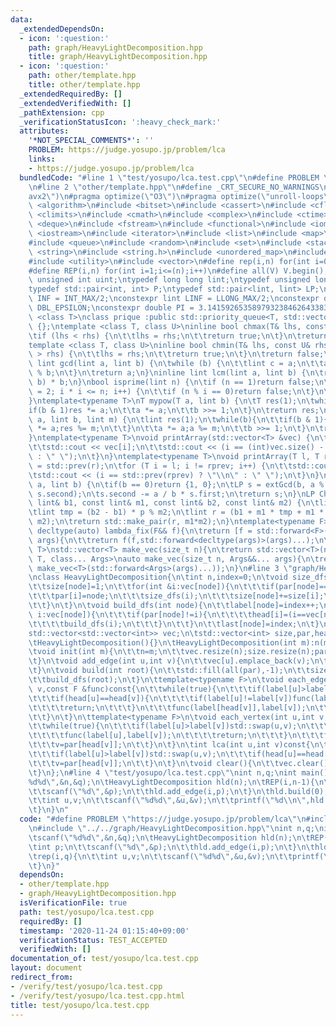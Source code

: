 ```yaml
---
data:
  _extendedDependsOn:
  - icon: ':question:'
    path: graph/HeavyLightDecomposition.hpp
    title: graph/HeavyLightDecomposition.hpp
  - icon: ':question:'
    path: other/template.hpp
    title: other/template.hpp
  _extendedRequiredBy: []
  _extendedVerifiedWith: []
  _pathExtension: cpp
  _verificationStatusIcon: ':heavy_check_mark:'
  attributes:
    '*NOT_SPECIAL_COMMENTS*': ''
    PROBLEM: https://judge.yosupo.jp/problem/lca
    links:
    - https://judge.yosupo.jp/problem/lca
  bundledCode: "#line 1 \"test/yosupo/lca.test.cpp\"\n#define PROBLEM \"https://judge.yosupo.jp/problem/lca\"\
    \n#line 2 \"other/template.hpp\"\n#define _CRT_SECURE_NO_WARNINGS\n#pragma target(\"\
    avx2\")\n#pragma optimize(\"O3\")\n#pragma optimize(\"unroll-loops\")\n#include\
    \ <algorithm>\n#include <bitset>\n#include <cassert>\n#include <cfloat>\n#include\
    \ <climits>\n#include <cmath>\n#include <complex>\n#include <ctime>\n#include\
    \ <deque>\n#include <fstream>\n#include <functional>\n#include <iomanip>\n#include\
    \ <iostream>\n#include <iterator>\n#include <list>\n#include <map>\n#include <memory>\n\
    #include <queue>\n#include <random>\n#include <set>\n#include <stack>\n#include\
    \ <string>\n#include <string.h>\n#include <unordered_map>\n#include <unordered_set>\n\
    #include <utility>\n#include <vector>\n#define rep(i,n) for(int i=0;i<(n);i++)\n\
    #define REP(i,n) for(int i=1;i<=(n);i++)\n#define all(V) V.begin(),V.end()\ntypedef\
    \ unsigned int uint;\ntypedef long long lint;\ntypedef unsigned long long ulint;\n\
    typedef std::pair<int, int> P;\ntypedef std::pair<lint, lint> LP;\nconstexpr int\
    \ INF = INT_MAX/2;\nconstexpr lint LINF = LLONG_MAX/2;\nconstexpr double eps =\
    \ DBL_EPSILON;\nconstexpr double PI = 3.141592653589793238462643383279;\ntemplate\
    \ <class T>\nclass prique :public std::priority_queue<T, std::vector<T>, std::greater<T>>\
    \ {};\ntemplate <class T, class U>\ninline bool chmax(T& lhs, const U& rhs) {\n\
    \tif (lhs < rhs) {\n\t\tlhs = rhs;\n\t\treturn true;\n\t}\n\treturn false;\n}\n\
    template <class T, class U>\ninline bool chmin(T& lhs, const U& rhs) {\n\tif (lhs\
    \ > rhs) {\n\t\tlhs = rhs;\n\t\treturn true;\n\t}\n\treturn false;\n}\ninline\
    \ lint gcd(lint a, lint b) {\n\twhile (b) {\n\t\tlint c = a;\n\t\ta = b; b = c\
    \ % b;\n\t}\n\treturn a;\n}\ninline lint lcm(lint a, lint b) {\n\treturn a / gcd(a,\
    \ b) * b;\n}\nbool isprime(lint n) {\n\tif (n == 1)return false;\n\tfor (int i\
    \ = 2; i * i <= n; i++) {\n\t\tif (n % i == 0)return false;\n\t}\n\treturn true;\n\
    }\ntemplate<typename T>\nT mypow(T a, lint b) {\n\tT res(1);\n\twhile(b){\n\t\t\
    if(b & 1)res *= a;\n\t\ta *= a;\n\t\tb >>= 1;\n\t}\n\treturn res;\n}\nlint modpow(lint\
    \ a, lint b, lint m) {\n\tlint res(1);\n\twhile(b){\n\t\tif(b & 1){\n\t\t\tres\
    \ *= a;res %= m;\n\t\t}\n\t\ta *= a;a %= m;\n\t\tb >>= 1;\n\t}\n\treturn res;\n\
    }\ntemplate<typename T>\nvoid printArray(std::vector<T> &vec) {\n\trep(i, vec.size()){\n\
    \t\tstd::cout << vec[i];\n\t\tstd::cout << (i == (int)vec.size() - 1 ? \"\\n\"\
    \ : \" \");\n\t}\n}\ntemplate<typename T>\nvoid printArray(T l, T r) {\n\tT rprev\
    \ = std::prev(r);\n\tfor (T i = l; i != rprev; i++) {\n\t\tstd::cout << *i;\n\t\
    \tstd::cout << (i == std::prev(rprev) ? \"\\n\" : \" \");\n\t}\n}\nLP extGcd(lint\
    \ a, lint b) {\n\tif(b == 0)return {1, 0};\n\tLP s = extGcd(b, a % b);\n\tstd::swap(s.first,\
    \ s.second);\n\ts.second -= a / b * s.first;\n\treturn s;\n}\nLP ChineseRem(const\
    \ lint& b1, const lint& m1, const lint& b2, const lint& m2) {\n\tlint p = extGcd(m1,m2).first;\n\
    \tlint tmp = (b2 - b1) * p % m2;\n\tlint r = (b1 + m1 * tmp + m1 * m2) % (m1 *\
    \ m2);\n\treturn std::make_pair(r, m1*m2);\n}\ntemplate<typename F>\ninline constexpr\
    \ decltype(auto) lambda_fix(F&& f){\n\treturn [f = std::forward<F>(f)](auto&&...\
    \ args){\n\t\treturn f(f,std::forward<decltype(args)>(args)...);\n\t};\n}\ntemplate<typename\
    \ T>\nstd::vector<T> make_vec(size_t n){\n\treturn std::vector<T>(n);\n}\ntemplate<typename\
    \ T, class... Args>\nauto make_vec(size_t n, Args&&... args){\n\treturn std::vector<decltype(make_vec<T>(args...))>(n,\
    \ make_vec<T>(std::forward<Args>(args)...));\n}\n#line 3 \"graph/HeavyLightDecomposition.hpp\"\
    \nclass HeavyLightDecomposition{\n\tint n,index=0;\n\tvoid size_dfs(int node){\n\
    \t\tsize[node]=1;\n\t\tfor(int &i:vec[node]){\n\t\t\tif(par[node]==i)continue;\n\
    \t\t\tpar[i]=node;\n\t\t\tsize_dfs(i);\n\t\t\tsize[node]+=size[i];\n\t\t\tif(size[i]>size[vec[node][0]])std::swap(i,vec[node][0]);\n\
    \t\t}\n\t}\n\tvoid build_dfs(int node){\n\t\tlabel[node]=index++;\n\t\tfor(int&\
    \ i:vec[node]){\n\t\t\tif(par[node]!=i){\n\t\t\t\thead[i]=(i==vec[node][0]?head[node]:i);\n\
    \t\t\t\tbuild_dfs(i);\n\t\t\t}\n\t\t}\n\t\tlast[node]=index;\n\t}\npublic:\n\t\
    std::vector<std::vector<int>> vec;\n\tstd::vector<int> size,par,head,label,last;\n\
    \tHeavyLightDecomposition(){}\n\tHeavyLightDecomposition(int m):n(m){init(n);}\n\
    \tvoid init(int m){\n\t\tn=m;\n\t\tvec.resize(n);size.resize(n);par.resize(n);head.resize(n);label.resize(n);last.resize(n);\n\
    \t}\n\tvoid add_edge(int u,int v){\n\t\tvec[u].emplace_back(v);\n\t\tvec[v].emplace_back(u);\n\
    \t}\n\tvoid build(int root){\n\t\tstd::fill(all(par),-1);\n\t\tsize_dfs(root);\n\
    \t\tbuild_dfs(root);\n\t}\n\ttemplate<typename F>\n\tvoid each_edge(int u,int\
    \ v,const F &func)const{\n\t\twhile(true){\n\t\t\tif(label[u]>label[v])std::swap(u,v);\n\
    \t\t\tif(head[u]==head[v]){\n\t\t\t\tif(label[u]!=label[v])func(label[u]+1,label[v]);\n\
    \t\t\t\treturn;\n\t\t\t}\n\t\t\tfunc(label[head[v]],label[v]);\n\t\t\tv=par[head[v]];\n\
    \t\t}\n\t}\n\ttemplate<typename F>\n\tvoid each_vertex(int u,int v,const F& func)const{\n\
    \t\twhile(true){\n\t\t\tif(label[u]>label[v])std::swap(u,v);\n\t\t\tif(head[u]==head[v]){\n\
    \t\t\t\tfunc(label[u],label[v]);\n\t\t\t\treturn;\n\t\t\t}\n\t\t\tfunc(label[head[v]],label[v]);\n\
    \t\t\tv=par[head[v]];\n\t\t}\n\t}\n\tint lca(int u,int v)const{\n\t\twhile(true){\n\
    \t\t\tif(label[u]>label[v])std::swap(u,v);\n\t\t\tif(head[u]==head[v])return u;\n\
    \t\t\tv=par[head[v]];\n\t\t}\n\t}\n\tvoid clear(){\n\t\tvec.clear();size.clear();par.clear();head.clear();label.clear();last.clear();\n\
    \t}\n};\n#line 4 \"test/yosupo/lca.test.cpp\"\nint n,q;\nint main(){\n\tscanf(\"\
    %d%d\",&n,&q);\n\tHeavyLightDecomposition hld(n);\n\tREP(i,n-1){\n\t\tint p;\n\
    \t\tscanf(\"%d\",&p);\n\t\thld.add_edge(i,p);\n\t}\n\thld.build(0);\n\trep(i,q){\n\
    \t\tint u,v;\n\t\tscanf(\"%d%d\",&u,&v);\n\t\tprintf(\"%d\\n\",hld.lca(u,v));\n\
    \t}\n}\n"
  code: "#define PROBLEM \"https://judge.yosupo.jp/problem/lca\"\n#include \"../../other/template.hpp\"\
    \n#include \"../../graph/HeavyLightDecomposition.hpp\"\nint n,q;\nint main(){\n\
    \tscanf(\"%d%d\",&n,&q);\n\tHeavyLightDecomposition hld(n);\n\tREP(i,n-1){\n\t\
    \tint p;\n\t\tscanf(\"%d\",&p);\n\t\thld.add_edge(i,p);\n\t}\n\thld.build(0);\n\
    \trep(i,q){\n\t\tint u,v;\n\t\tscanf(\"%d%d\",&u,&v);\n\t\tprintf(\"%d\\n\",hld.lca(u,v));\n\
    \t}\n}"
  dependsOn:
  - other/template.hpp
  - graph/HeavyLightDecomposition.hpp
  isVerificationFile: true
  path: test/yosupo/lca.test.cpp
  requiredBy: []
  timestamp: '2020-11-24 01:15:40+09:00'
  verificationStatus: TEST_ACCEPTED
  verifiedWith: []
documentation_of: test/yosupo/lca.test.cpp
layout: document
redirect_from:
- /verify/test/yosupo/lca.test.cpp
- /verify/test/yosupo/lca.test.cpp.html
title: test/yosupo/lca.test.cpp
---
```

